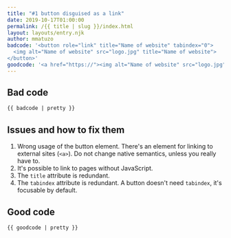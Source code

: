 ```yaml
---
title: "#1 button disguised as a link"
date: 2019-10-17T01:00:00
permalink: /{{ title | slug }}/index.html
layout: layouts/entry.njk
author: mmatuzo
badcode: '<button role="link" title="Name of website" tabindex="0">
  <img alt="Name of website" src="logo.jpg" title="Name of website">
</button>'
goodcode: '<a href="https://"><img alt="Name of website" src="logo.jpg"></a>'
---
```


<div class="section bad">

## Bad code

```html
{{ badcode | pretty }}
```
</div>

<div class="section">

## Issues and how to fix them

1. Wrong usage of the button element. There's an element for linking to external sites (`<a>`). Do not change native semantics, unless you really have to.
1. It's possible to link to pages without JavaScript.
1. The `title` attribute is redundant.
1. The `tabindex` attribute is redundant. A button doesn't need `tabindex`, it's focusable by default.
</div>

<div class="section">

## Good code

```html
{{ goodcode | pretty }}
```
</div>
